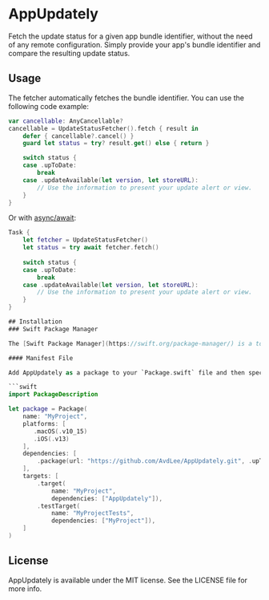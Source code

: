 # AppUpdately

Fetch the update status for a given app bundle identifier, without the need of any remote configuration. Simply provide your app's bundle identifier and compare the resulting update status.

## Usage

The fetcher automatically fetches the bundle identifier. You can use the following code example:

```swift
var cancellable: AnyCancellable?
cancellable = UpdateStatusFetcher().fetch { result in
    defer { cancellable?.cancel() }
    guard let status = try? result.get() else { return }

    switch status {
    case .upToDate:
        break
    case .updateAvailable(let version, let storeURL):
        // Use the information to present your update alert or view.
    }
}
```

Or with [async/await](https://www.avanderlee.com/swift/async-await/):

```swift
Task {
    let fetcher = UpdateStatusFetcher()
    let status = try await fetcher.fetch()
    
    switch status {
    case .upToDate:
        break
    case .updateAvailable(let version, let storeURL):
        // Use the information to present your update alert or view.
    }
}

## Installation
### Swift Package Manager

The [Swift Package Manager](https://swift.org/package-manager/) is a tool for managing the distribution of Swift code. It’s integrated with the Swift build system to automate the process of downloading, compiling, and linking dependencies.

#### Manifest File

Add AppUpdately as a package to your `Package.swift` file and then specify it as a dependency of the Target in which you wish to use it.

```swift
import PackageDescription

let package = Package(
    name: "MyProject",
    platforms: [
       .macOS(.v10_15)
       .iOS(.v13)
    ],
    dependencies: [
        .package(url: "https://github.com/AvdLee/AppUpdately.git", .upToNextMajor(from: "1.0.0"))
    ],
    targets: [
        .target(
            name: "MyProject",
            dependencies: ["AppUpdately"]),
        .testTarget(
            name: "MyProjectTests",
            dependencies: ["MyProject"]),
    ]
)
```

## License

AppUpdately is available under the MIT license. See the LICENSE file for more info.
